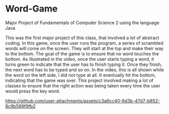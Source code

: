 # Word-Game
Major Project of Fundamentals of Computer Science 2 using the language Java

This was the first major project of this class, that involved a lot of abstract coding. In this game, once the user runs the program, a series of scrambled words will come on the screen. They will start at the top and make their way to the bottom. The goal of the game is to ensure that no word touches the bottom. As illustrated in the video, once the user starts typing a word, it turns green to indicate that the user has to finish typing it. Once they finish, the next word has to be typed and so on. In the video, this is all shown while the word on the left side, I did not type at all. It eventually hit the bottom, indicating that the game was over. This project involved making a lot of classes to ensure that the right action was being taken every time the user would press the key word.



https://github.com/user-attachments/assets/c3a6cc40-6d3b-47d7-b852-8c9b599f9fb2

